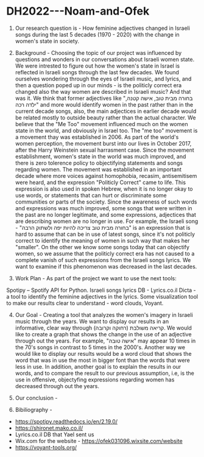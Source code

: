# DH2022---Noam-and-Ofek

1. Our research question is -
How feminine adjectives changed in Israeli songs during the last 5 decades (1970 - 2020) with the change in women's state in society.

2. Background - Choosing the topic of our project was influenced by questions and wonders in our conversations about Israeli women state. We were intrested to figure out how the women's state in Israel is reflected in Israeli songs through the last few decades. We found ourselves wondering through the eyes of Israeli music, and lyrics, and then a question poped up in our minds - is the politicly correct era changed also the way women are described in Israeli music? And that was it. 
We think that former adjectives like "בחורה מבית טוב, אישה קטנה, ילדה רכה" and more would identify women in the past rather than in the current decade songs, also, the main adjectices in earlier decade would be related mostly to outside beauty rather than the actual character.
We believe that the "Me Too" movement influenced much on the women state in the world, and obviously in Israel too. 
The "me too" movement is a movement thay was established in 2006. As part of the world's women perception, the movement burst into our lives in October 2017, after the Harry Weinstein sexual harrasment case. 
Since the movement establishment, women's state in the world was much improved, and there is zero tolerence policy to objectifying statements and songs regarding women. 
The movement was established in an important decade where more voices against homophobia, recasim, antisemitisem were heard, and the expression "Politicly Correct" came to life. 
This expression is also used in spoken Hebrew, when it is no longer okay to use words, or statements that can hurt or discriminate some communities or parts of the society.
Since the awareness of such words and expressions was much improved, some songs that were written in the past are no longer legitimate, and some expressions, adjectices that are describing women are no longer in use.
For example, the Israeli song - "בחורה מבית טוב צריכה להיות יפה ולשתוק הרבה" is an expression that is hard to assume that can be in use of latest songs, since it's not politicly correct to identify the meaning of women in such way that makes her "smaller". 
On the other we know some songs today that can objectify women, so we assume that the politicly correct era has not caused to a complete vanish of such expressions from the Israeli songs lyrics.
We want to examine if this phenomenon was decreased in the last decades. 

3. Work Plan - 
As part of the project we want to use the next tools:

Spotipy – Spotify API for Python. 
Israeli songs lyrics DB - Lyrics.co.il
Dicta - a tool to identify the feminine adjectives in the lyrics. 
Some visualization tool to make our results clear to understand - word clouds, Voyant.

4. Our Goal - 
Creating a tool that analyzes the women's imagery in Israeli music through the years. 
We want to display our results in an informative, clear way through קריאה משולבת (רחוקה וקרובה). 
We would like to create a graph that shows the change in the use of an adjective through out the years. For example, "אישה טובה" may appear 10 times in the 70's songs in contrast to 5 times in the 2000's. 
Another way we would like to display our results would be a word cloud that shows the word that was in use the most in bigger font than the words that were less in use. 
In addition, another goal is to explain the results in our words, and to compare the result to our previous assumption, i.e, is the use in offensive, objectyfing expressions regarding women has decreased through out the years. 

5. Our conclusion - 



7. Bibiliography - 
* https://spotipy.readthedocs.io/en/2.19.0/
* https://shironet.mako.co.il/
* Lyrics.co.il DB that Yael sent us
* Wix.com for the website - https://ofek031096.wixsite.com/website
* https://voyant-tools.org/

